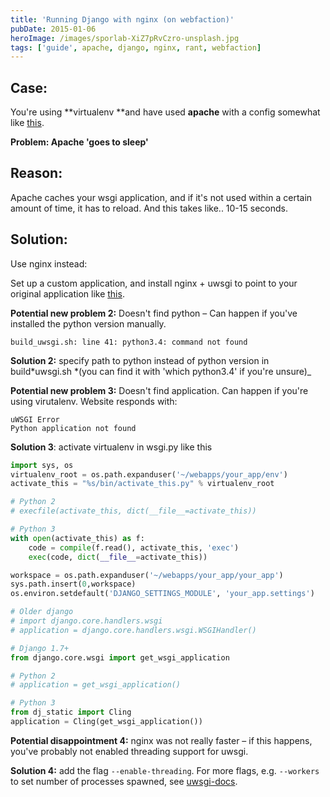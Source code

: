 ```yaml
---
title: 'Running Django with nginx (on webfaction)'
pubDate: 2015-01-06
heroImage: /images/sporlab-XiZ7pRvCzro-unsplash.jpg
tags: ['guide', apache, django, nginx, rant, webfaction]
---
```


## Case:

You're using **virtualenv **and have used **apache** with a config somewhat like [this](http://michal.karzynski.pl/blog/2013/09/14/django-in-virtualenv-on-webfactions-apache-with-mod-wsgi/ 'this').

**Problem: Apache 'goes to sleep'**

## Reason:

Apache caches your wsgi application, and if it's not used within a certain amount of time, it has to reload. And this takes like.. 10-15 seconds.

## Solution:

Use nginx instead:

Set up a custom application, and install nginx + uwsgi to point to your original application like [this](https://community.webfaction.com/questions/10242/installing-nginx-uwsgi 'this').

**Potential new problem 2:** Doesn't find python – Can happen if you've installed the python version manually.

```
build_uwsgi.sh: line 41: python3.4: command not found
```

**Solution 2:** specify path to python instead of python version in build*uwsgi.sh *(you can find it with 'which python3.4' if you're unsure)\_

**Potential new problem 3:** Doesn't find application. Can happen if you're using virutalenv. Website responds with:

```
uWSGI Error
Python application not found
```

**Solution 3**: activate virtualenv in wsgi.py like this

```python
import sys, os
virtualenv_root = os.path.expanduser('~/webapps/your_app/env')
activate_this = "%s/bin/activate_this.py" % virtualenv_root

# Python 2
# execfile(activate_this, dict(__file__=activate_this))

# Python 3
with open(activate_this) as f:
    code = compile(f.read(), activate_this, 'exec')
    exec(code, dict(__file__=activate_this))

workspace = os.path.expanduser('~/webapps/your_app/your_app')
sys.path.insert(0,workspace)
os.environ.setdefault('DJANGO_SETTINGS_MODULE', 'your_app.settings')

# Older django
# import django.core.handlers.wsgi
# application = django.core.handlers.wsgi.WSGIHandler()

# Django 1.7+
from django.core.wsgi import get_wsgi_application

# Python 2
# application = get_wsgi_application()

# Python 3
from dj_static import Cling
application = Cling(get_wsgi_application())
```

**Potential disappointment 4:** nginx was not really faster – if this happens, you've probably not enabled threading support for uwsgi.

**Solution 4:** add the flag `--enable-threading`.
For more flags, e.g. `--workers` to set number of processes spawned, see [uwsgi-docs](http://uwsgi-docs.readthedocs.org/en/latest/Options.html 'wsgi docs').
